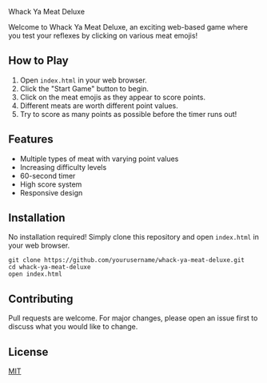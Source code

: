  Whack Ya Meat Deluxe

Welcome to Whack Ya Meat Deluxe, an exciting web-based game where you test your reflexes by clicking on various meat emojis!

## How to Play

1. Open `index.html` in your web browser.
2. Click the "Start Game" button to begin.
3. Click on the meat emojis as they appear to score points.
4. Different meats are worth different point values.
5. Try to score as many points as possible before the timer runs out!

## Features

- Multiple types of meat with varying point values
- Increasing difficulty levels
- 60-second timer
- High score system
- Responsive design

## Installation

No installation required! Simply clone this repository and open `index.html` in your web browser.

```
git clone https://github.com/yourusername/whack-ya-meat-deluxe.git
cd whack-ya-meat-deluxe
open index.html
```

## Contributing

Pull requests are welcome. For major changes, please open an issue first to discuss what you would like to change.

## License

[MIT](https://choosealicense.com/licenses/mit/)
